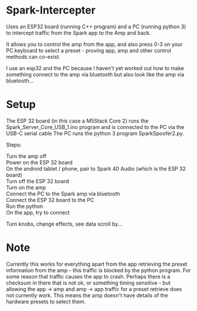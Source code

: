 # Spark-Intercepter

Uses an ESP32 board (running C++ program) and a PC (running python 3) to intercept traffic from the Spark app to the Amp and back.   

It allows you to control the amp from the app, and also press 0-3 on your PC keyboard to select a preset - proving app, amp and other control methods can co-exist.   

I use an esp32 and the PC because I haven't yet worked out how to make something connect to the amp via bluetooth but also look like the amp via bluetooth...   

# Setup

The ESP 32 board (in this case a M5Stack Core 2) runs the Spark_Server_Core_USB_1.ino program and is connected to the PC via the USB-C serial cable
The PC runs the python 3 program SparkSpoofer2.py.

Steps:

Turn the amp off   
Power on the ESP 32 board   
On the android tablet / phone, pair to Spark 40 Audio (which is the ESP 32 board)   
Turn off the ESP 32 board   
Turn on the amp   
Connect the PC to the Spark amp via bluetooth   
Connect the ESP 32 board to the PC   
Run the python   
On the app, try to connect   

Turn knobs, change effects, see data scroll by...   

# Note
Currently this works for everything apart from the app retrieving the preset information from the amp - this traffic is blocked by the python program. For some reason that traffic causes the app to crash. Perhaps there is a checksum in there that is not ok, or something timing sensitive - but allowing the app -> amp and amp -> app traffic for a preset retrieve does not currently work. This means the amp doesn't have details of the hardware presets to select them.
